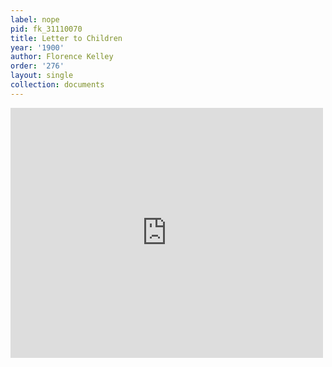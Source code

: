 ```yaml
---
label: nope
pid: fk_31110070
title: Letter to Children
year: '1900'
author: Florence Kelley
order: '276'
layout: single
collection: documents
---
```

<iframe src="https://northwestern.app.box.com/embed/s/7rl3coj5l8i4y8bx6py0474egaqhd1bo?sortColumn=date&view=list" width="500" height="400" frameborder="0" allowfullscreen webkitallowfullscreen msallowfullscreen></iframe>
